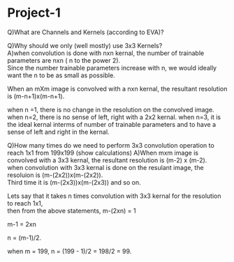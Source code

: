 # Project-1

Q)What are Channels and Kernels (according to EVA)?

Q)Why should we only (well mostly) use 3x3 Kernels?                                                             
A)when convolution is done with nxn kernal, the number of trainable parameters are nxn ( n to the power 2).                 
Since the number trainable parameters increase with n, we would ideally want the n to be as small as possible.                 

When an mXm image is convolved with a nxn kernal, the resultant resolution is (m-n+1)x(m-n+1).

when n =1, there is no change in the resolution on the convolved image.
when n=2, there is no sense of left, right with a 2x2 kernal.
when n=3, it is the ideal kernal interms of number of trainable parameters and to have a sense of left and right in the kernal.



Q)How many times do we need to perform 3x3 convolution operation to reach 1x1 from 199x199 (show calculations)
A)When mxm image is convolved with a 3x3 kernal, the resultant resolution is (m-2) x (m-2).                                
when convolution with 3x3 kernal is done on the resulant image, the resoluion is (m-(2x2))x(m-(2x2)).                        
Third time it is (m-(2x3))x(m-(2x3)) and so on.                                                                               

Lets say that it takes n times convolution with 3x3 kernal for the resolution to reach 1x1,                                      
then from the above statements,
m-(2xn) = 1

m-1 = 2xn

n = (m-1)/2.

when m = 199, 
n = (199 - 1)/2 = 198/2 = 99.
